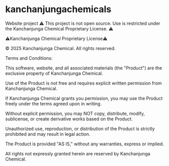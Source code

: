 # kanchanjungachemicals
Website project
⚠️ This project is not open source. Use is restricted under the Kanchanjunga Chemical Proprietary License. ⚠️

⚠️Kanchanjunga Chemical Proprietary License⚠️

© 2025 Kanchanjunga Chemical. All rights reserved.

Terms and Conditions:

This software, website, and all associated materials (the "Product") are the exclusive property of Kanchanjunga Chemical.

Use of the Product is not free and requires explicit written permission from Kanchanjunga Chemical.

If Kanchanjunga Chemical grants you permission, you may use the Product freely under the terms agreed upon in writing.

Without explicit permission, you may NOT copy, distribute, modify, sublicense, or create derivative works based on the Product.

Unauthorized use, reproduction, or distribution of the Product is strictly prohibited and may result in legal action.

The Product is provided "AS IS," without any warranties, express or implied.

All rights not expressly granted herein are reserved by Kanchanjunga Chemical.
